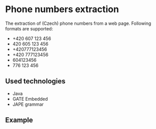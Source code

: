 Phone numbers extraction
===

The extraction of (Czech) phone numbers from a web page. Following formats are supported:

<ul>
<li>+420 607 123 456</li>
<li>420 605 123 456</li>
<li>+420777123456</li>
<li>+420 777123456</li>
<li>604123456</li>
<li>776 123 456</li>
</ul>


Used technologies
--

<ul>
<li>Java</li>
<li>GATE Embedded</li>
<li>JAPE grammar</li>
</ul>

Example
--

